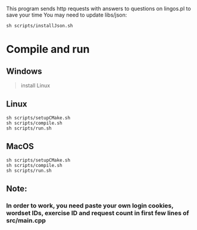 This program sends http requests with answers to questions on lingos.pl to save your time
You may need to update libs/json:
```
sh scripts/installJson.sh
```
###
# Compile and run
## Windows
> install Linux

## Linux
```
sh scripts/setupCMake.sh
sh scripts/compile.sh
sh scripts/run.sh
```
## MacOS
``` 
sh scripts/setupCMake.sh
sh scripts/compile.sh
sh scripts/run.sh
```

## Note: 
### In order to work, you need paste your own login cookies, wordset IDs, exercise ID and request count in first few lines of src/main.cpp
